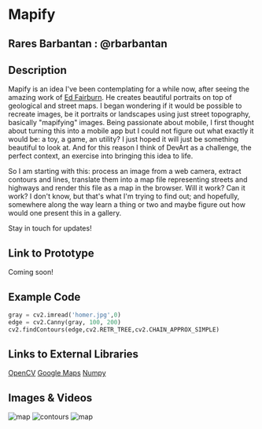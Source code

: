 # Mapify

## Rares Barbantan : @rbarbantan

## Description
Mapify is an idea I've been contemplating for a while now, after seeing the amazing work of [Ed Fairburn](http://edfairburn.com/). He creates beautiful portraits on top of geological and street maps.
I began wondering if it would be possible to recreate images, be it portraits or landscapes using just street topography, basically "mapifying" images. Being passionate about mobile, I first thought about turning this into a mobile app but I could not figure out what exactly it would be: a toy, a game, an utility?
I just hoped it will just be something beautiful to look at. And for this reason I think of DevArt as a challenge, the perfect context, an exercise into bringing this idea to life.

So I am starting with this: process an image from a web camera, extract contours and lines, translate them into a map file representing streets and highways and render this file as a map in the browser. Will it work? Can it work? I don't know, but that's what I'm trying to find out; and hopefully, somewhere along the way learn a thing or two and maybe figure out how would one present this in a gallery.

Stay in touch for updates!


## Link to Prototype
Coming soon!

## Example Code

```python
gray = cv2.imread('homer.jpg',0)
edge = cv2.Canny(gray, 100, 200)
cv2.findContours(edge,cv2.RETR_TREE,cv2.CHAIN_APPROX_SIMPLE)
```

## Links to External Libraries
[OpenCV](http://opencv.org/)
[Google Maps](https://developers.google.com/maps/documentation/javascript/)
[Numpy](http://www.numpy.org/)


## Images & Videos
![map](https://raw.github.com/rbarbantan/devart-template/master/project_images/map_homer_1.jpg "map")
![contours](https://raw.github.com/rbarbantan/devart-template/master/project_images/traced_einstein_1.jpg "contours")
![map](https://raw.github.com/rbarbantan/devart-template/master/project_images/map_einstein_1.jpg "map")